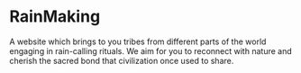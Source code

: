 # RainMaking
A website which brings to you tribes from different parts of the world engaging in rain-calling rituals.  We aim for you to reconnect with nature and cherish the sacred bond that civilization once used to share.
